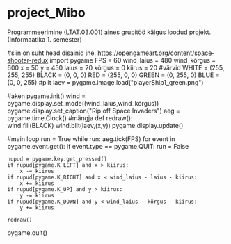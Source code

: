 # project_Mibo
Programmeerimine (LTAT.03.001) aines grupitöö käigus loodud projekt. (Informaatika 1. semester)

#siin on suht head disainid jne. https://opengameart.org/content/space-shooter-redux
import pygame
FPS = 60
wind_laius = 480
wind_kõrgus = 600
x = 50
y = 450
laius = 20
kõrgus = 0
kiirus = 20
#värvid
WHITE = (255, 255, 255)
BLACK = (0, 0, 0)
RED = (255, 0, 0)
GREEN = (0, 255, 0)
BLUE = (0, 0, 255)
#pilt
laev = pygame.image.load("playerShip1_green.png")

#aken
pygame.init()
wind = pygame.display.set_mode((wind_laius,wind_kõrgus))
pygame.display.set_caption("Rip off Space Invaders")
aeg = pygame.time.Clock()
#mängja 
def redraw():  
    wind.fill(BLACK)
    wind.blit(laev,(x,y))
    pygame.display.update()


#main loop
run = True
while run:
    aeg.tick(FPS)
    for event in pygame.event.get():
        if event.type == pygame.QUIT:
            run = False
    
    nupud = pygame.key.get_pressed()
    if nupud[pygame.K_LEFT] and x > kiirus:
        x -= kiirus
    if nupud[pygame.K_RIGHT] and x < wind_laius - laius - kiirus:
        x += kiirus
    if nupud[pygame.K_UP] and y > kiirus:
        y -= kiirus
    if nupud[pygame.K_DOWN] and y < wind_laius - kõrgus - kiirus:
        y += kiirus
    
    redraw()
    
    

pygame.quit()

